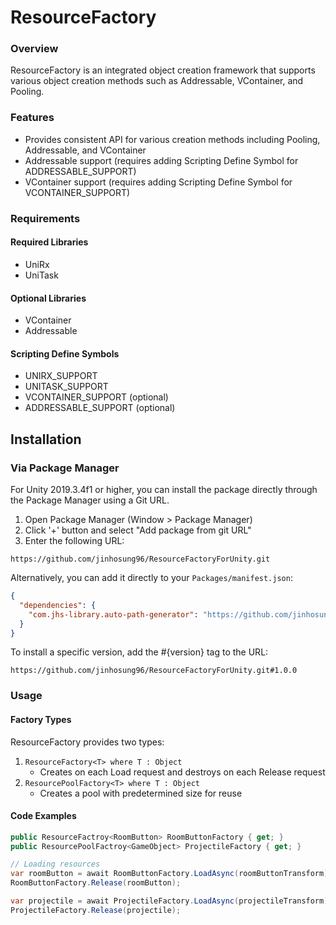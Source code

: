 # ResourceFactory

### Overview
ResourceFactory is an integrated object creation framework that supports various object creation methods such as Addressable, VContainer, and Pooling.

### Features
- Provides consistent API for various creation methods including Pooling, Addressable, and VContainer
- Addressable support (requires adding Scripting Define Symbol for ADDRESSABLE_SUPPORT)
- VContainer support (requires adding Scripting Define Symbol for VCONTAINER_SUPPORT)

### Requirements
#### Required Libraries
- UniRx
- UniTask

#### Optional Libraries
- VContainer
- Addressable

#### Scripting Define Symbols
- UNIRX_SUPPORT
- UNITASK_SUPPORT
- VCONTAINER_SUPPORT (optional)
- ADDRESSABLE_SUPPORT (optional)

## Installation

### Via Package Manager

For Unity 2019.3.4f1 or higher, you can install the package directly through the Package Manager using a Git URL.

1. Open Package Manager (Window > Package Manager)
2. Click '+' button and select "Add package from git URL"
3. Enter the following URL:
```
https://github.com/jinhosung96/ResourceFactoryForUnity.git
```

Alternatively, you can add it directly to your `Packages/manifest.json`:
```json
{
  "dependencies": {
    "com.jhs-library.auto-path-generator": "https://github.com/jinhosung96/ResourceFactoryForUnity.git"
  }
}
```

To install a specific version, add the #{version} tag to the URL:
```
https://github.com/jinhosung96/ResourceFactoryForUnity.git#1.0.0
```

### Usage

#### Factory Types
ResourceFactory provides two types:
1. `ResourceFactory<T> where T : Object`
   - Creates on each Load request and destroys on each Release request
2. `ResourcePoolFactory<T> where T : Object`
   - Creates a pool with predetermined size for reuse

#### Code Examples
```csharp
public ResourceFactroy<RoomButton> RoomButtonFactory { get; }
public ResourcePoolFactroy<GameObject> ProjectileFactory { get; }

// Loading resources
var roomButton = await RoomButtonFactory.LoadAsync(roomButtonTransform);
RoomButtonFactory.Release(roomButton);

var projectile = await ProjectileFactory.LoadAsync(projectileTransform);
ProjectileFactory.Release(projectile);
```

